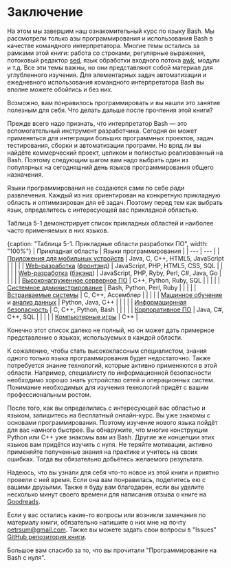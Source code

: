 # Заключение

На этом мы завершим наш ознакомительный курс по языку Bash. Мы рассмотрели только азы программирования и использования Bash в качестве командного интерпретатора. Многие темы остались за рамками этой книги: работа со строками, регулярные выражения, потоковый редактор [sed](https://ru.wikipedia.org/wiki/Sed), язык обработки входного потока [awk](https://ru.wikipedia.org/wiki/AWK), модули и т.д. Все эти темы важны, но они представляют собой материал для углубленного изучения. Для элементарных задач автоматизации и ежедневного использования командного интерпретатора Bash вы вполне можете обойтись и без них.

Возможно, вам понравилось программировать и вы нашли это занятие полезным для себя. Что делать дальше после прочтения этой книги?

Прежде всего надо признать, что интерпретатор Bash — это вспомогательный инструмент разработчика. Сегодня он может применяться для интеграции больших программных проектов, задач тестирования, сборки и автоматизации программ. Но вряд ли вы найдёте коммерческий проект, целиком и полностью реализованный на Bash. Поэтому следующим шагом вам надо выбрать один из популярных на сегодняшний день языков программирования общего назначения.

Языки программирования не создаются сами по себе ради развлечения. Каждый из них ориентирован на конкретную прикладную область и оптимизирован для её задач. Поэтому перед тем как выбрать язык, определитесь с интересующей вас прикладной областью. 

Таблица 5-1 демонстрирует список прикладных областей и наиболее часто применяемых в них языков.

{caption: "Таблица 5-1. Прикладные области разработки ПО", width: "100%"}
| Прикладная область | Языки программирования |
| --- | --- |
| [Приложения для мобильных устройств](https://ru.wikipedia.org/wiki/Мобильное_приложение) | Java, C, C++, HTML5, JavaScript |
|  | |
| [Web-разработка](https://ru.wikipedia.org/wiki/Веб-приложение) ([фронтэнд](https://ru.wikipedia.org/wiki/Фронтенд_и_бэкенд)) | JavaScript, PHP, HTML5, CSS, SQL |
|  | |
| [Web-разработка](https://ru.wikipedia.org/wiki/Веб-приложение) ([бэкэнд](https://ru.wikipedia.org/wiki/Фронтенд_и_бэкенд)) | JavaScript, PHP, Ryby, Perl, C#, Java, Go |
|  | |
| [Высоконагруженное серверное ПО](https://ru.wikipedia.org/wiki/Сервер_(программное_обеспечение)) | C++, Python, Ruby, SQL |
|  | |
| [Системное администрирование](https://ru.wikipedia.org/wiki/Системный_администратор) | Bash, Python, Perl, Ruby |
|  | |
| [Встраиваемые системы](https://ru.wikipedia.org/wiki/Встраиваемая_система) | C, C++, Ассемблер |
|  | |
| [Машинное обучение](https://ru.wikipedia.org/wiki/Машинное_обучение) и [анализ данных](https://ru.wikipedia.org/wiki/Анализ_данных) | Python, Java, C++ |
|  | |
| [Информационная безопасность](https://ru.wikipedia.org/wiki/Информационная_безопасность) | C, C++, Python, Bash |
|  | |
| [Корпоративное ПО](https://ru.qwe.wiki/wiki/Enterprise_software) | Java, C#, C++, SQL |
|  | |
| [Компьютерные игры](https://ru.wikipedia.org/wiki/Компьютерная_игра) | C++ |

Конечно этот список далеко не полный, но он может дать примерное представление о языках, используемых в каждой области.

К сожалению, чтобы стать высококлассным специалистом, знания одного только языка программирования будет недостаточно. Также потребуется знание технологий, которые активно применяются в этой области. Например, специалисту по информационной безопасности необходимо хорошо знать устройство сетей и операционных систем. Понимание необходимых для изучения технологий придёт с вашим профессиональным ростом.

После того, как вы определились с интересующей вас областью и языком, запишитесь на бесплатный онлайн-курс. Вы уже знакомы с основами программирования. Поэтому изучение нового языка пойдёт для вас намного быстрее. Вы обнаружите, что многие конструкции Python или С++ уже знакомы вам из Bash. Другие же концепции этих языков вам придётся изучить с нуля. Не теряйте мотивации, активно применяйте полученные знания на практике и учитесь на своих ошибках. Тогда вы обязательно добьётесь желаемого результата.

Надеюсь, что вы узнали для себя что-то новое из этой книги и приятно провели с ней время. Если она вам понравилась, поделитесь ею с вашими друзьями. Также я буду вам благодарен, если вы уделите несколько минут своего времени для написания отзыва о книге на [Goodreads](https://www.goodreads.com/book/show/53883360-bash).

Если у вас остались какие-то вопросы или возникли замечания по материалу книги, обязательно напишите о них мне на почту [petrsum@gmail.com](mailto:petrsum@gmail.com). Также вы можете задать свои вопросы в "Issues" [GitHub репозитория книги](https://github.com/ellysh/bash-programming-from-scratch-ru).

Большое вам спасибо за то, что вы прочитали "Программирование на Bash с нуля".